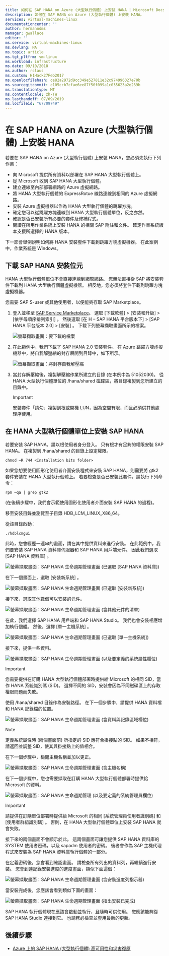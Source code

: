 ```yaml
---
title: 如何在 SAP HANA on Azure (大型執行個體) 上安裝 HANA | Microsoft Docs
description: 如何在 SAP HANA on Azure (大型執行個體) 上安裝 HANA。
services: virtual-machines-linux
documentationcenter: ''
author: hermanndms
manager: gwallace
editor: ''
ms.service: virtual-machines-linux
ms.devlang: NA
ms.topic: article
ms.tgt_pltfrm: vm-linux
ms.workload: infrastructure
ms.date: 09/10/2018
ms.author: rclaus
ms.custom: H1Hack27Feb2017
ms.openlocfilehash: ce82a2972d9cc349e527811e32c974996327e70b
ms.sourcegitcommit: c105ccb7cfae6ee87f50f099a1c035623a2e239b
ms.translationtype: MT
ms.contentlocale: zh-TW
ms.lasthandoff: 07/09/2019
ms.locfileid: "67709749"
---
```

# <a name="install-hana-on-sap-hana-on-azure-large-instances"></a>在 SAP HANA on Azure (大型執行個體) 上安裝 HANA

若要在 SAP HANA on Azure (大型執行個體) 上安裝 HANA，您必須先執行下列作業：
- 向 Microsoft 提供所有資料以部署在 SAP HANA 大型執行個體上。
- 從 Microsoft 收到 SAP HANA 大型執行個體。
- 建立連線至內部部署網路的 Azure 虛擬網路。
- 將 HANA 大型執行個體的 ExpressRotue 線路連線到相同的 Azure 虛擬網路。
- 安裝 Azure 虛擬機器以作為 HANA 大型執行個體的跳躍方塊。
- 確定您可以從跳躍方塊連線到 HANA 大型執行個體單位，反之亦然。
- 確認是否已安裝所有必要的套件及修補程式。
- 閱讀在所用作業系統上安裝 HANA 的相關 SAP 附註和文件。 確定作業系統版本支援所選擇的 HANA 版本。

下一節會舉例說明如何將 HANA 安裝套件下載到跳躍方塊虛擬機器。 在此案例中，作業系統是 Windows。

## <a name="download-the-sap-hana-installation-bits"></a>下載 SAP HANA 安裝位元
HANA 大型執行個體單位不會直接連線到網際網路。 您無法直接從 SAP 將安裝套件下載到 HANA 大型執行個體虛擬機器。 相反地，您必須將套件下載到跳躍方塊虛擬機器。

您需要 SAP S-user 或其他使用者，以便能夠存取 SAP Marketplace。

1. 登入並移至 [SAP Service Marketplace](https://support.sap.com/en/index.html)。 選取 [下載軟體]   > [安裝和升級]   > [依字母順序排列索引]  。 然後選取 [在 H – SAP HANA 平台版本下]   > [SAP HANA 平台版本 2.0]   > [安裝]  。 下載下列螢幕擷取畫面所示的檔案。

   ![螢幕擷取畫面：要下載的檔案](./media/hana-installation/image16_download_hana.PNG)

2. 在此範例中，我們下載了 SAP HANA 2.0 安裝套件。 在 Azure 跳躍方塊虛擬機器中，將自我解壓縮的封存展開到目錄中，如下所示。

   ![螢幕擷取畫面：將封存自我解壓縮](./media/hana-installation/image17_extract_hana.PNG)

3. 當封存解壓縮後，複製解壓縮作業所建立的目錄 (在本例中為 51052030)。 從 HANA 大型執行個體單位的 /hana/shared 磁碟區，將目錄複製到您所建立的目錄中。

   > [!Important]
   > 安裝套件「請勿」複製到根或開機 LUN，因為空間有限，而且必須供其他處理序使用。


## <a name="install-sap-hana-on-the-hana-large-instance-unit"></a>在 HANA 大型執行個體單位上安裝 SAP HANA
若要安裝 SAP HANA，請以根使用者身分登入。 只有根才有足夠的權限安裝 SAP HANA。 在複製到 /hana/shared 的目錄上設定權限。

```
chmod –R 744 <Installation bits folder>
```

如果您想要使用圖形化使用者介面安裝程式來安裝 SAP HANA，則需要將 gtk2 套件安裝在 HANA 大型執行個體上。 若要檢查是否已安裝此套件，請執行下列命令：

```
rpm –qa | grep gtk2
```

(在後續步驟中，我們會示範使用圖形化使用者介面安裝 SAP HANA 的過程)。

移至安裝目錄並瀏覽至子目錄 HDB_LCM_LINUX_X86_64。 

從該目錄啟動：

```
./hdblcmgui 
```
此時，您會經歷一連串的畫面，請在其中提供資料來進行安裝。 在此範例中，我們要安裝 SAP HANA 資料庫伺服器和 SAP HANA 用戶端元件。 因此我們選取 [SAP HANA 資料庫]  。

![螢幕擷取畫面：SAP HANA 生命週期管理畫面 (已選取 [SAP HANA 資料庫])](./media/hana-installation/image18_hana_selection.PNG)

在下一個畫面上，選取 [安裝新系統]  。

![螢幕擷取畫面：SAP HANA 生命週期管理畫面 (已選取 [安裝新系統])](./media/hana-installation/image19_select_new.PNG)

接下來，選取其他數個可以安裝的元件。

![螢幕擷取畫面：SAP HANA 生命週期管理畫面 (含其他元件的清單)](./media/hana-installation/image20_select_components.PNG)

在此，我們選擇 SAP HANA 用戶端和 SAP HANA Studio。 我們也會安裝相應增加執行個體。 然後，選擇 [單一主機系統]  。 

![螢幕擷取畫面：SAP HANA 生命週期管理畫面 (已選取 [單一主機系統])](./media/hana-installation/image21_single_host.PNG)

接下來，提供一些資料。

![螢幕擷取畫面：SAP HANA 生命週期管理畫面 (以及要定義的系統屬性欄位)](./media/hana-installation/image22_provide_sid.PNG)

> [!Important]
> 您需要提供在訂購 HANA 大型執行個體部署時提供給 Microsoft 的相同 SID，當作 HANA 系統識別碼 (SID)。 選擇不同的 SID，安裝會因為不同磁碟區上的存取權限問題而失敗。

使用 /hana/shared 目錄作為安裝路徑。 在下一個步驟中，請提供 HANA 資料檔和 HANA 記錄檔的位置。


![螢幕擷取畫面：SAP HANA 生命週期管理畫面 (含資料與記錄區域欄位)](./media/hana-installation/image23_provide_log.PNG)

> [!Note]
> 定義系統屬性時 (兩個畫面前) 所指定的 SID 應符合掛接點的 SID。 如果不相符，請返回並調整 SID，使其與掛接點上的值相合。

在下一個步驟中，檢閱主機名稱並加以更正。 

![螢幕擷取畫面：SAP HANA 生命週期管理畫面 (含主機名稱)](./media/hana-installation/image24_review_host_name.PNG)

在下一個步驟中，您也需要擷取在訂購 HANA 大型執行個體部署時提供給 Microsoft 的資料。 

![螢幕擷取畫面：SAP HANA 生命週期管理 (以及要定義的系統管理員欄位)](./media/hana-installation/image25_provide_guid.PNG)

> [!Important]
> 請提供在訂購單位部署時提供給 Microsoft 的相同 [系統管理員使用者識別碼]  和 [使用者群組識別碼]  。 否則，在 HANA 大型執行個體單位上安裝 SAP HANA 就會失敗。

接下來的兩個畫面不會顯示於此。 這兩個畫面可讓您提供 SAP HANA 資料庫的 SYSTEM 使用者密碼，以及 sapadm 使用者的密碼。 後者會作為 SAP 主機代理程式來安裝為 SAP HANA 資料庫執行個體的一部分。

在定義密碼後，您會看到確認畫面。 請檢查所有列出的資料列，再繼續進行安裝。 您會到達記錄安裝進度的進度畫面，類似下面這個：

![螢幕擷取畫面：SAP HANA 生命週期管理畫面 (含安裝進度列指示器)](./media/hana-installation/image27_show_progress.PNG)

當安裝完成後，您應該會看到類似下圖的畫面：

![螢幕擷取畫面：SAP HANA 生命週期管理畫面 (指出安裝已完成)](./media/hana-installation/image28_install_finished.PNG)

SAP HANA 執行個體現在應該會啟動並執行，且隨時可供使用。 您應該能夠從 SAP HANA Studio 連接到它。 也請務必檢查並套用最新的更新。


## <a name="next-steps"></a>後續步驟

- [Azure 上的 SAP HANA (大型執行個體) 高可用性和災害復原](hana-overview-high-availability-disaster-recovery.md)

